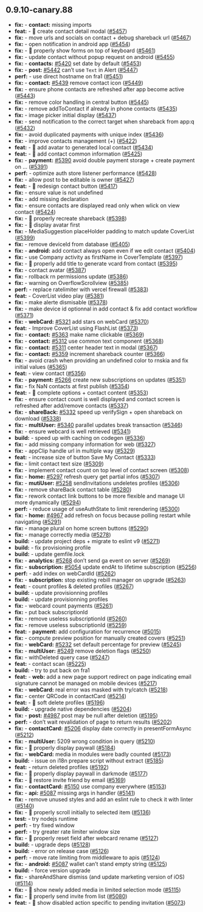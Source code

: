## 0.9.10-canary.88

* **fix:**  - **contact:** missing imports
* **feat:**  - 🎸 create contact detail modal ([#5457](https://github.com/AzzappApp/azzapp/pull/5457))
* **fix:**  - move urls and socials on contact + debug shareback url ([#5467](https://github.com/AzzappApp/azzapp/pull/5467))
* **fix:**  - open notification in android app ([#5454](https://github.com/AzzappApp/azzapp/pull/5454))
* **fix:**  - 🐛 properly show forms on top of keyboard ([#5461](https://github.com/AzzappApp/azzapp/pull/5461))
* **fix:**  - update contact without popup request on android ([#5455](https://github.com/AzzappApp/azzapp/pull/5455))
* **fix:**  - **contacts:** [#5420](https://github.com/AzzappApp/azzapp/pull/5420) set date by default ([#5453](https://github.com/AzzappApp/azzapp/pull/5453))
* **fix:**  - **post:** [#5442](https://github.com/AzzappApp/azzapp/pull/5442) can’t use `Text` in Alert ([#5447](https://github.com/AzzappApp/azzapp/pull/5447))
* **perf:**  - use direct hostname on fra1 ([#5451](https://github.com/AzzappApp/azzapp/pull/5451))
* **fix:**  - **contact:** [#5439](https://github.com/AzzappApp/azzapp/pull/5439) remove contact icon ([#5449](https://github.com/AzzappApp/azzapp/pull/5449))
* **fix:**  - ensure phone contacts are refreshed after app become active ([#5443](https://github.com/AzzappApp/azzapp/pull/5443))
* **fix:**  - remove color handling in central button ([#5445](https://github.com/AzzappApp/azzapp/pull/5445))
* **fix:**  - remove addToContact if already in phone contacts ([#5435](https://github.com/AzzappApp/azzapp/pull/5435))
* **fix:**  - image picker initial display ([#5437](https://github.com/AzzappApp/azzapp/pull/5437))
* **fix:**  - send notification to the correct target when shareback from app:q ([#5432](https://github.com/AzzappApp/azzapp/pull/5432))
* **fix:**  - avoid duplicated payments with unique index ([#5436](https://github.com/AzzappApp/azzapp/pull/5436))
* **fix:**  - improve contacts management (+) ([#5422](https://github.com/AzzappApp/azzapp/pull/5422))
* **feat:**  - 🎸 add avatar to generated local contact ([#5434](https://github.com/AzzappApp/azzapp/pull/5434))
* **feat:**  - 🎸 add contact common information ([#5425](https://github.com/AzzappApp/azzapp/pull/5425))
* **fix:**  - **payment:** [#5390](https://github.com/AzzappApp/azzapp/pull/5390) avoid double payment storage + create payment on … ([#5391](https://github.com/AzzappApp/azzapp/pull/5391))
* **perf:**  - optimize auth store listener performance ([#5428](https://github.com/AzzappApp/azzapp/pull/5428))
* **fix:**  - allow post to be editable is owner ([#5427](https://github.com/AzzappApp/azzapp/pull/5427))
* **feat:**  - 🎸 redesign contact button ([#5417](https://github.com/AzzappApp/azzapp/pull/5417))
* **fix:**  - ensure value is not undefined
* **fix:**  - add missing declaration
* **fix:**  - ensure contacts are displayed read only when wlick on view contact ([#5424](https://github.com/AzzappApp/azzapp/pull/5424))
* **fix:**  - 🐛 properly recreate shareback ([#5398](https://github.com/AzzappApp/azzapp/pull/5398))
* **fix:**  - 🐛 display avatar first
* **fix:**  - MediaSuggestion placeHolder padding to match update CoverList ([#5399](https://github.com/AzzappApp/azzapp/pull/5399))
* **fix:**  - remove deviceId from database ([#5405](https://github.com/AzzappApp/azzapp/pull/5405))
* **fix:**  - **android:** add contact always open even if we edit contact ([#5404](https://github.com/AzzappApp/azzapp/pull/5404))
* **fix:**  - use Company activity as firstName in CoverTemplate ([#5397](https://github.com/AzzappApp/azzapp/pull/5397))
* **fix:**  - 🐛 properly add title to generate vcard from contact ([#5395](https://github.com/AzzappApp/azzapp/pull/5395))
* **fix:**  - contact avatar ([#5387](https://github.com/AzzappApp/azzapp/pull/5387))
* **fix:**  - rollback rn permissions update ([#5386](https://github.com/AzzappApp/azzapp/pull/5386))
* **fix:**  - warning on OverflowScrollview ([#5385](https://github.com/AzzappApp/azzapp/pull/5385))
* **perf:**  - replace ratelimiter with vercel firewall ([#5383](https://github.com/AzzappApp/azzapp/pull/5383))
* **feat:**  - CoverList video play ([#5381](https://github.com/AzzappApp/azzapp/pull/5381))
* **fix:**  - make alerte dismisable ([#5378](https://github.com/AzzappApp/azzapp/pull/5378))
* **fix:**  - make device id optionnal in add contact & fix add contact workflow ([#5371](https://github.com/AzzappApp/azzapp/pull/5371))
* **fix:**  - **webCard:** [#5321](https://github.com/AzzappApp/azzapp/pull/5321) add stars on webCard ([#5370](https://github.com/AzzappApp/azzapp/pull/5370))
* **feat:**  - Improve CoverList using FlashList ([#5373](https://github.com/AzzappApp/azzapp/pull/5373))
* **fix:**  - **contact:** [#5363](https://github.com/AzzappApp/azzapp/pull/5363) make name clickable ([#5369](https://github.com/AzzappApp/azzapp/pull/5369))
* **fix:**  - **contact:** [#5312](https://github.com/AzzappApp/azzapp/pull/5312) use common text component ([#5368](https://github.com/AzzappApp/azzapp/pull/5368))
* **fix:**  - **contact:** [#5311](https://github.com/AzzappApp/azzapp/pull/5311) center header text in modal ([#5367](https://github.com/AzzappApp/azzapp/pull/5367))
* **fix:**  - **contact:** [#5359](https://github.com/AzzappApp/azzapp/pull/5359) increment shareback counter ([#5366](https://github.com/AzzappApp/azzapp/pull/5366))
* **fix:**  - avoid crash when providing an undefined color to rnskia and fix initial values ([#5365](https://github.com/AzzappApp/azzapp/pull/5365))
* **feat:**  - view contact ([#5356](https://github.com/AzzappApp/azzapp/pull/5356))
* **fix:**  - **payment:** [#5266](https://github.com/AzzappApp/azzapp/pull/5266) create new subscriptions on updates ([#5351](https://github.com/AzzappApp/azzapp/pull/5351))
* **fix:**  - fix NaN contacts at first publish ([#5354](https://github.com/AzzappApp/azzapp/pull/5354))
* **feat:**  - 🎸 complete options + contact content ([#5353](https://github.com/AzzappApp/azzapp/pull/5353))
* **fix:**  - ensure contact count is well displayed and contact screen is refreshed after add/remove contacts ([#5337](https://github.com/AzzappApp/azzapp/pull/5337))
* **fix:**  - **shareBack:** [#5332](https://github.com/AzzappApp/azzapp/pull/5332) speed up verifySign + open shareback on download ([#5338](https://github.com/AzzappApp/azzapp/pull/5338))
* **fix:**  - **multiUser:** [#5340](https://github.com/AzzappApp/azzapp/pull/5340) parallel updates break transaction ([#5346](https://github.com/AzzappApp/azzapp/pull/5346))
* **fix:**  - ensure webcard is well retrieved ([#5341](https://github.com/AzzappApp/azzapp/pull/5341))
* **build:**  - speed up with caching on codegen ([#5336](https://github.com/AzzappApp/azzapp/pull/5336))
* **fix:**  - add missing company information for web ([#5327](https://github.com/AzzappApp/azzapp/pull/5327))
* **fix:**  - appClip handle url in multiple way ([#5329](https://github.com/AzzappApp/azzapp/pull/5329))
* **feat:**  - increase size of button Save My Contact ([#5333](https://github.com/AzzappApp/azzapp/pull/5333))
* **fix:**  - limit contact text size ([#5309](https://github.com/AzzappApp/azzapp/pull/5309))
* **fix:**  - implement contact count on top level of contact screen ([#5308](https://github.com/AzzappApp/azzapp/pull/5308))
* **fix:**  - **home:** [#5297](https://github.com/AzzappApp/azzapp/pull/5297) refresh query get partial infos ([#5307](https://github.com/AzzappApp/azzapp/pull/5307))
* **fix:**  - **mutiUser:** [#5258](https://github.com/AzzappApp/azzapp/pull/5258) sendInvitations undeletes profiles ([#5306](https://github.com/AzzappApp/azzapp/pull/5306))
* **fix:**  - remove shareBack contact table ([#5280](https://github.com/AzzappApp/azzapp/pull/5280))
* **fix:**  - rework contact link buttons to be more flexible and manage UI more dynamically ([#5294](https://github.com/AzzappApp/azzapp/pull/5294))
* **perf:**  - reduce usage of useAuthState to limit rerendering ([#5300](https://github.com/AzzappApp/azzapp/pull/5300))
* **fix:**  - **home:** [#4967](https://github.com/AzzappApp/azzapp/pull/4967) add refresh on focus because polling restart while navigating ([#5291](https://github.com/AzzappApp/azzapp/pull/5291))
* **fix:**  - manage plural on home screen buttons ([#5290](https://github.com/AzzappApp/azzapp/pull/5290))
* **fix:**  - manage correctly media ([#5278](https://github.com/AzzappApp/azzapp/pull/5278))
* **build:**  - update project deps + migrate to eslint v9 ([#5271](https://github.com/AzzappApp/azzapp/pull/5271))
* **build:**  - fix provisioning profile
* **build:**  - update gemfile.lock
* **fix:**  - **analytics:** [#5268](https://github.com/AzzappApp/azzapp/pull/5268) don’t send ga event on server ([#5269](https://github.com/AzzappApp/azzapp/pull/5269))
* **fix:**  - **subscription:** [#5054](https://github.com/AzzappApp/azzapp/pull/5054) update endAt to lifetime subscription ([#5256](https://github.com/AzzappApp/azzapp/pull/5256))
* **perf:**  - add index on webCardId ([#5262](https://github.com/AzzappApp/azzapp/pull/5262))
* **fix:**  - **subscription:** stop existing rebill manager on upgrade ([#5263](https://github.com/AzzappApp/azzapp/pull/5263))
* **feat:**  - count profiles & deleted profiles ([#5267](https://github.com/AzzappApp/azzapp/pull/5267))
* **build:**  - update provisionning profiles
* **build:**  - update provisionning profiles
* **fix:**  - webcard count payments ([#5261](https://github.com/AzzappApp/azzapp/pull/5261))
* **fix:**  - put back subscriptionId
* **fix:**  - remove useless subscriptionId ([#5260](https://github.com/AzzappApp/azzapp/pull/5260))
* **fix:**  - remove useless subscriptionId ([#5259](https://github.com/AzzappApp/azzapp/pull/5259))
* **feat:**  - **payment:** add configuration for recurrence ([#5015](https://github.com/AzzappApp/azzapp/pull/5015))
* **fix:**  - compute preview position for manually created covers ([#5251](https://github.com/AzzappApp/azzapp/pull/5251))
* **fix:**  - **webCard:** [#5232](https://github.com/AzzappApp/azzapp/pull/5232) set default percentage for preview ([#5245](https://github.com/AzzappApp/azzapp/pull/5245))
* **fix:**  - **multiUser:** [#5249](https://github.com/AzzappApp/azzapp/pull/5249) remove deletion flags ([#5250](https://github.com/AzzappApp/azzapp/pull/5250))
* **fix:**  - withDeleted query case ([#5247](https://github.com/AzzappApp/azzapp/pull/5247))
* **feat:**  - contact scan ([#5225](https://github.com/AzzappApp/azzapp/pull/5225))
* **build:**  - try to put back on fra1
* **feat:**  - **web:** add a new page support redirect on page indicating email signature cannot be managed on mobile devices ([#5217](https://github.com/AzzappApp/azzapp/pull/5217))
* **fix:**  - **webCard:** real error was masked with try/catch ([#5218](https://github.com/AzzappApp/azzapp/pull/5218))
* **fix:**  - center QRCode in contactCard ([#5214](https://github.com/AzzappApp/azzapp/pull/5214))
* **feat:**  - 🎸 soft delete profiles ([#5196](https://github.com/AzzappApp/azzapp/pull/5196))
* **build:**  - upgrade native dependencies ([#5204](https://github.com/AzzappApp/azzapp/pull/5204))
* **fix:**  - **post:** [#4987](https://github.com/AzzappApp/azzapp/pull/4987) post may be null after deletion ([#5195](https://github.com/AzzappApp/azzapp/pull/5195))
* **perf:**  - don’t wait revalidation of page to return results ([#5202](https://github.com/AzzappApp/azzapp/pull/5202))
* **fix:**  - **contactCard:** [#5206](https://github.com/AzzappApp/azzapp/pull/5206) display date correctly in presentFormAsync ([#5212](https://github.com/AzzappApp/azzapp/pull/5212))
* **fix:**  - **multiUser:** 5209 wrong condition in query ([#5210](https://github.com/AzzappApp/azzapp/pull/5210))
* **fix:**  - 🐛 properly display paywall ([#5184](https://github.com/AzzappApp/azzapp/pull/5184))
* **fix:**  - **webCard:** media in modules were badly counted ([#5173](https://github.com/AzzappApp/azzapp/pull/5173))
* **build:**  - issue on i18n prepare script without extract ([#5185](https://github.com/AzzappApp/azzapp/pull/5185))
* **feat:**  - return deleted profiles ([#5192](https://github.com/AzzappApp/azzapp/pull/5192))
* **fix:**  - 🐛 properly display paywall in darkmode ([#5177](https://github.com/AzzappApp/azzapp/pull/5177))
* **fix:**  - 🐛 restore invite friend by email ([#5169](https://github.com/AzzappApp/azzapp/pull/5169))
* **fix:**  - **contactCard:** [#5150](https://github.com/AzzappApp/azzapp/pull/5150) use company everywhere ([#5153](https://github.com/AzzappApp/azzapp/pull/5153))
* **fix:**  - **api:** [#5087](https://github.com/AzzappApp/azzapp/pull/5087) missing args in handler ([#5141](https://github.com/AzzappApp/azzapp/pull/5141))
* **fix:**  - remove unused styles and add an eslint rule to check it with linter ([#5140](https://github.com/AzzappApp/azzapp/pull/5140))
* **fix:**  - 🐛 properly scroll initially to selected item ([#5136](https://github.com/AzzappApp/azzapp/pull/5136))
* **test:**  - try nodejs runtime
* **perf:**  - try fixed window
* **perf:**  - try greater rate limiter window size
* **fix:**  - 🐛 properly reset field after webcard rename ([#5127](https://github.com/AzzappApp/azzapp/pull/5127))
* **build:**  - upgrade deps ([#5128](https://github.com/AzzappApp/azzapp/pull/5128))
* **build:**  - error on release case ([#5126](https://github.com/AzzappApp/azzapp/pull/5126))
* **perf:**  - move rate limiting from middleware to apis ([#5124](https://github.com/AzzappApp/azzapp/pull/5124))
* **fix:**  - **android:** [#5087](https://github.com/AzzappApp/azzapp/pull/5087) wallet can’t stand empty string ([#5125](https://github.com/AzzappApp/azzapp/pull/5125))
* **build:**  - force version upgrade
* **fix:**  - shareAndShare dismiss (and update marketing version of iOS) ([#5114](https://github.com/AzzappApp/azzapp/pull/5114))
* **fix:**  - 🐛 show newly added media in limited selection mode ([#5115](https://github.com/AzzappApp/azzapp/pull/5115))
* **fix:**  - 🐛 properly send invite from list ([#5080](https://github.com/AzzappApp/azzapp/pull/5080))
* **feat:**  - 🎸 show disabled action specific to pending invitation ([#5073](https://github.com/AzzappApp/azzapp/pull/5073))